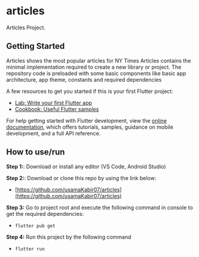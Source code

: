 # articles

Articles Project.

## Getting Started

Articles shows the most popular articles for NY Times
Articles contains the minimal implementation required to create a new library or project.
The repository code is preloaded with some basic components like basic app architecture, app theme, constants and required dependencies

A few resources to get you started if this is your first Flutter project:

- [Lab: Write your first Flutter app](https://docs.flutter.dev/get-started/codelab)
- [Cookbook: Useful Flutter samples](https://docs.flutter.dev/cookbook)

For help getting started with Flutter development, view the
[online documentation](https://docs.flutter.dev/), which offers tutorials,
samples, guidance on mobile development, and a full API reference.

## How to use/run

 **Step 1:**:
Download or install any editor (VS Code, Android Studio)

 **Step 2:**:
Download or clone this repo by using the link below:
- [https://github.com/usamaKabir07/articles](https://github.com/usamaKabir07/articles)

**Step 3:**
Go to project root and execute the following command in console to get the required dependencies:
- `flutter pub get`

**Step 4:**
Run this project by the following command
- `flutter run`



